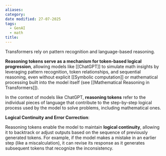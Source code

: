 ```yaml
---
aliases: 
category: 
date modified: 27-07-2025
tags:
  - GenAI
  - math
title:
---
```

Transformers rely on pattern recognition and language-based reasoning.

**Reasoning tokens serve as a mechanism for token-based logical progression**, allowing models like [[ChatGPT]] to simulate math insights by leveraging pattern recognition, token relationships, and sequential reasoning, even without explicit [[Symbolic computation]] or mathematical processing built into the model itself (see [[Mathematical Reasoning in Transformers]]).

In the context of models like ChatGPT, **reasoning tokens** refer to the individual pieces of language that contribute to the step-by-step logical process used by the model to solve problems, including mathematical ones.

**Logical Continuity and Error Correction**:

Reasoning tokens enable the model to maintain **logical continuity**, allowing it to backtrack or adjust outputs based on the sequence of previously generated tokens. For example, if the model makes a mistake in an earlier step (like a miscalculation), it can revise its response as it generates subsequent tokens that recognize the inconsistency.

